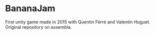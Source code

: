 # BananaJam
First unity game made in 2015 with Quentin Férré and Valentin Huguet. Original repository on assembla.
